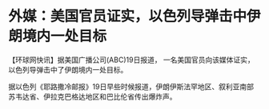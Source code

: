 # 外媒：美国官员证实，以色列导弹击中伊朗境内一处目标

【环球网快讯】据美国广播公司(ABC)19日报道， 一名美国官员向该媒体证实，以色列导弹击中了伊朗境内一处目标。

据以色列《耶路撒冷邮报》19日早些时候报道，伊朗伊斯法罕地区、叙利亚南部苏韦达省、伊拉克巴格达地区和巴比伦省传出爆炸声。

